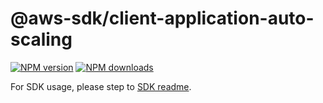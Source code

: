 # @aws-sdk/client-application-auto-scaling

[![NPM version](https://img.shields.io/npm/v/@aws-sdk/client-application-auto-scaling/beta.svg)](https://www.npmjs.com/package/@aws-sdk/client-application-auto-scaling)
[![NPM downloads](https://img.shields.io/npm/dm/@aws-sdk/client-application-auto-scaling.svg)](https://www.npmjs.com/package/@aws-sdk/client-application-auto-scaling)

For SDK usage, please step to [SDK readme](https://github.com/aws/aws-sdk-js-v3).

